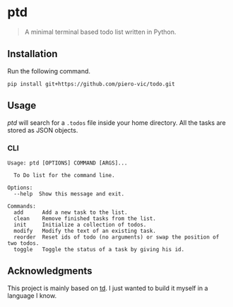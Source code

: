 # ptd
> A minimal terminal based todo list written in Python.

## Installation

Run the following command.

```
pip install git+https://github.com/piero-vic/todo.git
```

## Usage

*ptd* will search for a `.todos` file inside your home directory. All the tasks are stored as JSON objects.

### CLI

```
Usage: ptd [OPTIONS] COMMAND [ARGS]...

  To Do list for the command line.

Options:
  --help  Show this message and exit.

Commands:
  add      Add a new task to the list.
  clean    Remove finished tasks from the list.
  init     Initialize a collection of todos.
  modify   Modify the text of an existing task.
  reorder  Reset ids of todo (no arguments) or swap the position of two todos.
  toggle   Toggle the status of a task by giving his id.
```

## Acknowledgments
This project is mainly based on [td](https://github.com/Swatto/td). I just wanted to build it myself in a language I know.
